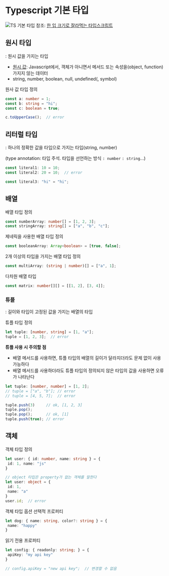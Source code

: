 # Typescript 기본 타입

![TS 기본 타입](https://github.com/user-attachments/assets/c5662ed9-c91e-4118-847b-2b9c1367fe2c)
참조: [한 입 크기로 잘라먹는 타입스크립트](https://www.inflearn.com/course/%ED%95%9C%EC%9E%85-%ED%81%AC%EA%B8%B0-%ED%83%80%EC%9E%85%EC%8A%A4%ED%81%AC%EB%A6%BD%ED%8A%B8/dashboard)


## 원시 타입
: 원시 값을 가지는 타입
  - [원시 값](https://developer.mozilla.org/ko/docs/Glossary/Primitive): Javascript에서, 객체가 아니면서 메서드 또는 속성을(object, function) 가지지 않는 데이터
  - string, number, boolean, null, undefined(, symbol)

원사 값 타입 정의
```typescript
const a: number = 1;
const b: string = "hi";
const c: boolean = true;

c.toUpperCase();  // error
```

## 리터럴 타입
: 하나의 정확한 값을 타입으로 가지는 타입(string, number)

  (type annotation: 타입 주석. 타입을 선언하는 방식 `: number` `: string`...)
```typescript
const literal1: 10 = 10;
const literal2: 20 = 10;  // error

const literal3: "hi" = "hi";
```

## 배열
배열 타입 정의
```typescript
const numberArray: number[] = [1, 2, 3];
const stringArray: string[] = ["a", "b", "c"];
```

제네릭을 사용한 배열 타입 정의
```typescript
const booleanArray: Array<boolean> = [true, false];
```

2개 이상의 타입을 가지는 배열 타입 정의
```typescript
const multiArray: (string | number)[] = ["a", 1];
```

다차원 배열 타입
```typescript
const matrix: number[][] = [[1, 2], [3, 4]];
```

### 튜플
: 길이와 타입이 고정된 값을 가지는 배열의 타입

튜플 타입 정의
```typescript
let tuple: [number, string] = [1, "a"];
tuple = [1, 2, 3];  // error
```

**튜플 사용 시 주의할 점**
- 배열 메서드를 사용하면, 튜플 타입의 배열의 길이가 달라지더라도 문제 없이 사용 가능하다
- 배열 메서드를 사용하더라도 튜플 타입의 정의되지 않은 타입의 값을 사용하면 오류가 나타난다

```typescript
let tuple: [number, number] = [1, 2];
// tuple = ["a", "b"]; // error
// tuple = [4, 5, 7];  // error

tuple.push(3)     // ok, [1, 2, 3]
tuple.pop();
tuple.pop();      // ok, [1]
tuple.push(true); // error
```

## 객체
객체 타입 정의
```typescript
let user: { id: number, name: string } = {
 id: 1, name: "js"
}

// object 타입은 property가 없는 객체를 말한다
let user: object = {
 id: 1,
 name: "a"
}
user.id;  // error
```

객체 타입 옵션
선택적 프로퍼티
```typescript
let dog: { name: string, color?: string } = {
 name: "happy"
}
```
읽기 전용 프로퍼티
```typescript
let config: { readonly: string; } = {
 apiKey: "my api key"
}

// config.apiKey = "new api key";  // 변경할 수 없음
```
